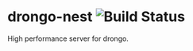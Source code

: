 # drongo-nest ![Build Status](https://api.travis-ci.org/drongo-framework/drongo-nest.svg?branch=master)
High performance server for drongo.
